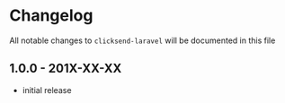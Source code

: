 # Changelog

All notable changes to `clicksend-laravel` will be documented in this file

## 1.0.0 - 201X-XX-XX

- initial release
